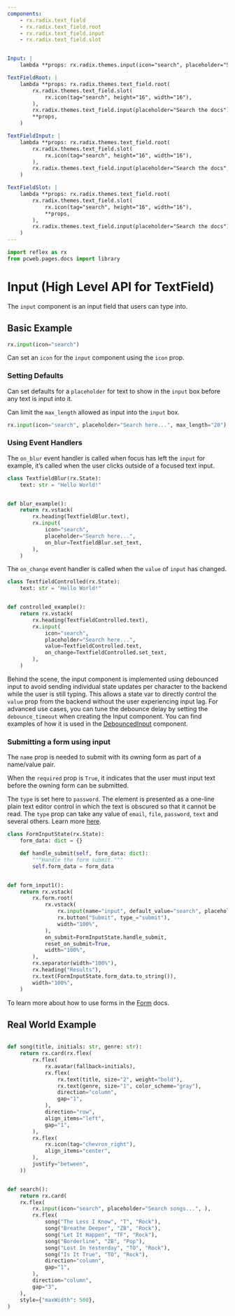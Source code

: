 ```yaml
---
components:
    - rx.radix.text_field
    - rx.radix.text_field.root
    - rx.radix.text_field.input
    - rx.radix.text_field.slot


Input: |
    lambda **props: rx.radix.themes.input(icon="search", placeholder="Search the docs", **props)

TextFieldRoot: |
    lambda **props: rx.radix.themes.text_field.root(
        rx.radix.themes.text_field.slot(
            rx.icon(tag="search", height="16", width="16"),
        ),
        rx.radix.themes.text_field.input(placeholder="Search the docs"),
        **props,
    )

TextFieldInput: |
    lambda **props: rx.radix.themes.text_field.root(
        rx.radix.themes.text_field.slot(
            rx.icon(tag="search", height="16", width="16"),
        ),
        rx.radix.themes.text_field.input(placeholder="Search the docs", **props,),
    )

TextFieldSlot: |
    lambda **props: rx.radix.themes.text_field.root(
        rx.radix.themes.text_field.slot(
            rx.icon(tag="search", height="16", width="16"),
            **props,
        ),
        rx.radix.themes.text_field.input(placeholder="Search the docs"),
    )
---
```


```python exec
import reflex as rx
from pcweb.pages.docs import library
```


# Input (High Level API for TextField)


The `input` component is an input field that users can type into. 


## Basic Example

```python demo
rx.input(icon="search")
```

Can set an `icon` for the `input` component using the `icon` prop. 


### Setting Defaults

Can set defaults for a `placeholder` for text to show in the `input` box before any text is input into it.

Can limit the `max_length` allowed as input into the `input` box.

```python demo
rx.input(icon="search", placeholder="Search here...", max_length="20")
```




### Using Event Handlers


The `on_blur` event handler is called when focus has left the `input` for example, it’s called when the user clicks outside of a focused text input.

```python demo exec
class TextfieldBlur(rx.State):
    text: str = "Hello World!"


def blur_example():
    return rx.vstack(
        rx.heading(TextfieldBlur.text),
        rx.input(
            icon="search", 
            placeholder="Search here...", 
            on_blur=TextfieldBlur.set_text,
        ),
    )
```


The `on_change` event handler is called when the `value` of `input` has changed.

```python demo exec
class TextfieldControlled(rx.State):
    text: str = "Hello World!"


def controlled_example():
    return rx.vstack(
        rx.heading(TextfieldControlled.text),
        rx.input(
            icon="search", 
            placeholder="Search here...", 
            value=TextfieldControlled.text,
            on_change=TextfieldControlled.set_text,
        ),
    )
```



Behind the scene, the input component is implemented using debounced input to avoid sending individual state updates per character to the backend while the user is still typing. This allows a state var to directly control the `value` prop from the backend without the user experiencing input lag. For advanced use cases, you can tune the debounce delay by setting the `debounce_timeout` when creating the Input component. You can find examples of how it is used in the [DebouncedInput]({library.forms.debounce.path}) component.



### Submitting a form using input

The `name` prop is needed to submit with its owning form as part of a name/value pair.

When the `required` prop is `True`, it indicates that the user must input text before the owning form can be submitted.

The `type` is set here to `password`. The element is presented as a one-line plain text editor control in which the text is obscured so that it cannot be read. The `type` prop can take any value of `email`, `file`, `password`, `text` and several others. Learn more [here](https://developer.mozilla.org/en-US/docs/Web/HTML/Element/input).

```python demo exec
class FormInputState(rx.State):
    form_data: dict = {}

    def handle_submit(self, form_data: dict):
        """Handle the form submit."""
        self.form_data = form_data


def form_input1():
    return rx.vstack(
        rx.form.root(
            rx.vstack(
                rx.input(name="input", default_value="search", placeholder="Input text here...", type="password", required=True),
                rx.button("Submit", type_="submit"),
                width="100%",
            ),
            on_submit=FormInputState.handle_submit,
            reset_on_submit=True,
            width="100%",
        ),
        rx.separator(width="100%"),
        rx.heading("Results"),
        rx.text(FormInputState.form_data.to_string()),
        width="100%",
    )
```


To learn more about how to use forms in the [Form]({library.forms.form.path}) docs.

## Real World Example

```python demo exec

def song(title, initials: str, genre: str):
    return rx.card(rx.flex(
        rx.flex(
            rx.avatar(fallback=initials),
            rx.flex(
                rx.text(title, size="2", weight="bold"),
                rx.text(genre, size="1", color_scheme="gray"),
                direction="column",
                gap="1",
            ),
            direction="row",
            align_items="left",
            gap="1",
        ),
        rx.flex(
            rx.icon(tag="chevron_right"),
            align_items="center",
        ),
        justify="between",
    ))


def search():
    return rx.card(
    rx.flex(
        rx.input(icon="search", placeholder="Search songs...", ),
        rx.flex(
            song("The Less I Know", "T", "Rock"),
            song("Breathe Deeper", "ZB", "Rock"),
            song("Let It Happen", "TF", "Rock"),
            song("Borderline", "ZB", "Pop"),
            song("Lost In Yesterday", "TO", "Rock"),
            song("Is It True", "TO", "Rock"),
            direction="column",
            gap="1",
        ),
        direction="column",
        gap="3",
    ),
    style={"maxWidth": 500},
)
```








